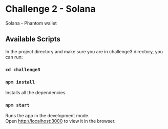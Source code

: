 # Challenge 2 - Solana
Solana - Phantom wallet

## Available Scripts

In the project directory and make sure you are in challenge3 directory, you can run:

### `cd challenge3`
### `npm install`

Installs all the dependencies.

### `npm start`
Runs the app in the development mode.\
Open [http://localhost:3000](http://localhost:3000) to view it in the browser.



